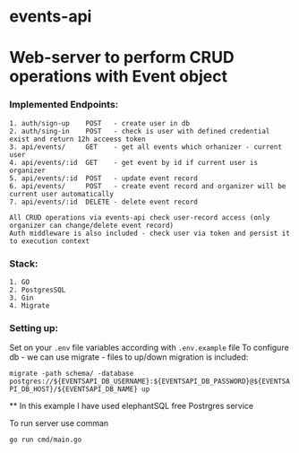 # events-api
# Web-server to perform CRUD operations with Event object

### Implemented Endpoints:

```
1. auth/sign-up    POST   - create user in db
2. auth/sing-in    POST   - check is user with defined credential exist and return 12h acceess token
3. api/events/     GET    - get all events which orhanizer - current user
4. api/events/:id  GET    - get event by id if current user is organizer
5. api/events/:id  POST   - update event record
6. api/events/     POST   - create event record and organizer will be current user automatically
7. api/events/:id  DELETE - delete event record

All CRUD operations via events-api check user-record access (only organizer can change/delete event record)
Auth middleware is also included - check user via token and persist it to execution context
```

### Stack:

```
1. GO
2. PostgresSQL
3. Gin
4. Migrate
```

### Setting up:

Set on your `.env` file variables according with `.env.example` file
To configure db - we can use migrate - files to up/down migration is included:

```migrate -path schema/ -database postgres://${EVENTSAPI_DB_USERNAME}:${EVENTSAPI_DB_PASSWORD}@${EVENTSAPI_DB_HOST}/${EVENTSAPI_DB_NAME} up```

** In this example I have used elephantSQL free Postrgres service

To run server use comman

```go run cmd/main.go```